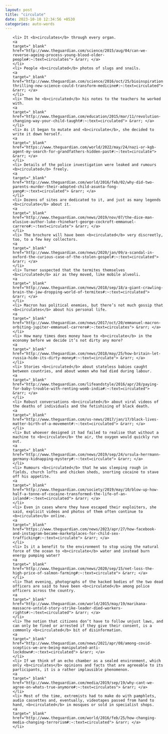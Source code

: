 ```yaml
---
layout: post
title: "circulate"
date: 2023-10-10 12:34:56 +0530
categories: auto-words
---
```

<ol>

    <li> It <b>circulates</b> through every organ.
    <a 
    target="_blank" 
    href="http://www.theguardian.com/science/2015/aug/04/can-we-reverse-ageing-process-young-blood-older-people#:~:text=circulates"> &rarr; </a>
    </li>
    <li> People <b>circulated</b> photos of slugs and snails.
    <a 
    target="_blank" 
    href="http://www.theguardian.com/science/2016/oct/25/bioinspiration-thrilling-new-science-could-transform-medicine#:~:text=circulated"> &rarr; </a>
    </li>
    <li> Then he <b>circulated</b> his notes to the teachers he worked with.
    <a 
    target="_blank" 
    href="http://www.theguardian.com/education/2015/mar/11/revolution-changing-way-your-child-taught#:~:text=circulated"> &rarr; </a>
    </li>
    <li> As it began to mutate and <b>circulate</b>, she decided to write it down herself.
    <a 
    target="_blank" 
    href="https://www.theguardian.com/world/2022/may/24/nazi-or-kgb-agent-my-search-for-grandfathers-hidden-past#:~:text=circulate"> &rarr; </a>
    </li>
    <li> Details of the police investigation were leaked and rumours <b>circulated</b> freely.
    <a 
    target="_blank" 
    href="http://www.theguardian.com/world/2016/feb/02/why-did-two-parents-murder-their-adopted-child-asunta-fong-yang#:~:text=circulated"> &rarr; </a>
    </li>
    <li> Dozens of sites are dedicated to it, and just as many legends <b>circulate</b> about it.
    <a 
    target="_blank" 
    href="http://www.theguardian.com/news/2019/nov/07/the-dice-man-elusive-author-luke-rhinehart-george-cockroft-emmanuel-carrere#:~:text=circulate"> &rarr; </a>
    </li>
    <li> The brochure will have been <b>circulated</b> very discreetly, too, to a few key collectors.
    <a 
    target="_blank" 
    href="http://www.theguardian.com/news/2020/jan/09/a-scandal-in-oxford-the-curious-case-of-the-stolen-gospel#:~:text=circulated"> &rarr; </a>
    </li>
    <li> Turner suspected that the termites themselves <b>circulated</b> air as they moved, like mobile alveoli.
    <a 
    target="_blank" 
    href="http://www.theguardian.com/news/2018/sep/18/a-giant-crawling-brain-the-jaw-dropping-world-of-termites#:~:text=circulated"> &rarr; </a>
    </li>
    <li> Macron has political enemies, but there’s not much gossip that <b>circulates</b> about his personal life.
    <a 
    target="_blank" 
    href="http://www.theguardian.com/news/2017/oct/20/emmanuel-macron-orbiting-jupiter-emmanuel-carrere#:~:text=circulates"> &rarr; </a>
    </li>
    <li> How many times does money have to <b>circulate</b> in the economy before we decide it’s not dirty any more?
    <a 
    target="_blank" 
    href="http://www.theguardian.com/news/2018/may/25/how-britain-let-russia-hide-its-dirty-money#:~:text=circulate"> &rarr; </a>
    </li>
    <li> Stories <b>circulated</b> about stateless babies caught between countries, and about women who had died during labour.
    <a 
    target="_blank" 
    href="http://www.theguardian.com/lifeandstyle/2016/apr/28/paying-for-baby-trouble-with-renting-womb-india#:~:text=circulated"> &rarr; </a>
    </li>
    <li> Robust conversations <b>circulated</b> about viral videos of the deaths of individuals and the fetishising of black death.
    <a 
    target="_blank" 
    href="http://www.theguardian.com/us-news/2017/jan/17/black-lives-matter-birth-of-a-movement#:~:text=circulated"> &rarr; </a>
    </li>
    <li> But whoever designed it had failed to realise that without a machine to <b>circulate</b> the air, the oxygen would quickly run out.
    <a 
    target="_blank" 
    href="http://www.theguardian.com/news/2019/sep/24/ursula-herrmann-germany-kidnapping-mystery#:~:text=circulate"> &rarr; </a>
    </li>
    <li> Rumours <b>circulated</b> that he was sleeping rough in fields, church lofts and chicken sheds, snorting cocaine to stave off his appetite.
    <a 
    target="_blank" 
    href="http://www.theguardian.com/society/2019/may/10/blow-up-how-half-a-tonne-of-cocaine-transformed-the-life-of-an-island#:~:text=circulated"> &rarr; </a>
    </li>
    <li> Even in cases where they have escaped their exploiters, she said, explicit videos and photos of them often continue to <b>circulate</b> online.
    <a 
    target="_blank" 
    href="https://www.theguardian.com/news/2023/apr/27/how-facebook-and-instagram-became-marketplaces-for-child-sex-trafficking#:~:text=circulate"> &rarr; </a>
    </li>
    <li> Is it a benefit to the environment to stop using the natural force of the ocean to <b>circulate</b> water and instead burn energy pumping water?
    <a 
    target="_blank" 
    href="http://www.theguardian.com/news/2020/sep/15/net-loss-the-high-price-of-salmon-farming#:~:text=circulate"> &rarr; </a>
    </li>
    <li> That evening, photographs of the hacked bodies of the two dead officers are said to have been <b>circulated</b> among police officers across the country.
    <a 
    target="_blank" 
    href="http://www.theguardian.com/world/2015/may/19/marikana-massacre-untold-story-strike-leader-died-workers-rights#:~:text=circulated"> &rarr; </a>
    </li>
    <li> The notion that citizens don’t have to follow unjust laws, and can only be fined or arrested if they give their consent, is a commonly <b>circulated</b> bit of disinformation.
    <a 
    target="_blank" 
    href="http://www.theguardian.com/news/2021/apr/08/among-covid-sceptics-we-are-being-manipulated-anti-lockdown#:~:text=circulated"> &rarr; </a>
    </li>
    <li> If we think of an echo chamber as a sealed environment, which only <b>circulates</b> opinions and facts that are agreeable to its participants, it is a rather implausible phenomenon.
    <a 
    target="_blank" 
    href="http://www.theguardian.com/media/2019/sep/19/why-cant-we-agree-on-whats-true-anymore#:~:text=circulates"> &rarr; </a>
    </li>
    <li> Most of the time, extremists had to make do with pamphlets, audio cassettes and, eventually, videotapes passed from hand to hand, <b>circulated</b> in mosques or sold in specialist shops.
    <a 
    target="_blank" 
    href="http://www.theguardian.com/world/2016/feb/25/how-changing-media-changing-terrorism#:~:text=circulated"> &rarr; </a>
    </li>